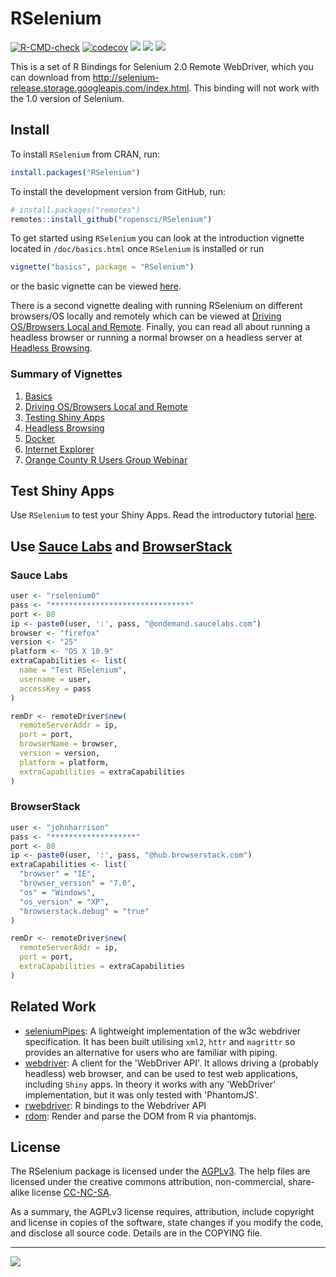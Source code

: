 RSelenium
================

[![R-CMD-check](https://github.com/ropensci/RSelenium/workflows/R-CMD-check/badge.svg)](https://github.com/ropensci/RSelenium/actions)
[![codecov](https://codecov.io/gh/ropensci/RSelenium/branch/master/graph/badge.svg)](https://codecov.io/gh/ropensci/RSelenium)
[![](http://www.r-pkg.org/badges/version/RSelenium)](https://CRAN.R-project.org/package=RSelenium)
![](http://cranlogs.r-pkg.org/badges/RSelenium?color=yellow)
![](http://cranlogs.r-pkg.org/badges/grand-total/RSelenium?color=yellowgreen)


This is a set of R Bindings for Selenium 2.0 Remote WebDriver, which you can download from http://selenium-release.storage.googleapis.com/index.html. This binding will not work with the 1.0 version of Selenium.


## Install 

To install `RSelenium` from CRAN, run:

```R
install.packages("RSelenium")
```

To install the development version from GitHub, run:

```R
# install.packages("remotes")
remotes::install_github("ropensci/RSelenium")
```

To get started using `RSelenium` you can look at the introduction vignette located in `/doc/basics.html` once `RSelenium` is installed or run

```R
vignette("basics", package = "RSelenium")
```

or the basic vignette can be viewed [here](http://docs.ropensci.org/RSelenium/articles/basics.html).

There is a second vignette dealing with running RSelenium on different browsers/OS locally and remotely which can be viewed at [Driving OS/Browsers Local and Remote](http://docs.ropensci.org/RSelenium/articles/saucelabs.html). Finally, you can read all about running a headless browser or running a normal browser on a headless server at [Headless Browsing](http://docs.ropensci.org/RSelenium/articles/headless.html).

### Summary of Vignettes

1. [Basics](http://docs.ropensci.org/RSelenium/articles/basics.html)
1. [Driving OS/Browsers Local and Remote](http://docs.ropensci.org/RSelenium/articles/saucelabs.html)
1. [Testing Shiny Apps](http://docs.ropensci.org/RSelenium/articles/shinytesting.html)
1. [Headless Browsing](http://docs.ropensci.org/RSelenium/articles/headless.html)
1. [Docker](http://docs.ropensci.org/RSelenium/articles/docker.html)
1. [Internet Explorer](http://docs.ropensci.org/RSelenium/articles/internetexplorer.html)
1. [Orange County R Users Group Webinar](http://docs.ropensci.org/RSelenium/articles/webinar.html)


## Test Shiny Apps

Use `RSelenium` to test your Shiny Apps. Read the introductory tutorial [here](http://docs.ropensci.org/RSelenium/articles/shinytesting.html).


## Use [Sauce Labs](https://saucelabs.com/) and [BrowserStack](https://www.browserstack.com/)

### Sauce Labs

```R
user <- "rselenium0"
pass <- "*******************************"
port <- 80
ip <- paste0(user, ':', pass, "@ondemand.saucelabs.com")
browser <- "firefox"
version <- "25"
platform <- "OS X 10.9"
extraCapabilities <- list(
  name = "Test RSelenium",
  username = user,
  accessKey = pass
)

remDr <- remoteDriver$new(
  remoteServerAddr = ip,
  port = port,
  browserName = browser,
  version = version,
  platform = platform,
  extraCapabilities = extraCapabilities
)
```

### BrowserStack

```R
user <- "johnharrison" 
pass <- "*******************"
port <- 80
ip <- paste0(user, ':', pass, "@hub.browserstack.com")
extraCapabilities <- list(
  "browser" = "IE",
  "browser_version" = "7.0",
  "os" = "Windows",
  "os_version" = "XP",
  "browserstack.debug" = "true"
)

remDr <- remoteDriver$new(
  remoteServerAddr = ip,
  port = port,
  extraCapabilities = extraCapabilities
)
```


## Related Work

* [seleniumPipes](https://github.com/johndharrison/seleniumPipes): A lightweight implementation of the w3c webdriver specification. It has been built utilising `xml2`, `httr` and `magrittr` so provides an alternative for users who are familiar with piping.
* [webdriver](https://github.com/rstudio/webdriver): A client for the 'WebDriver API'. It allows driving a (probably headless) web browser, and can be used to test web applications, including `Shiny` apps. In theory it works with any 'WebDriver' implementation, but it was only tested with 'PhantomJS'.
* [rwebdriver](https://github.com/crubba/Rwebdriver): R bindings to the Webdriver API
* [rdom](https://github.com/cpsievert/rdom): Render and parse the DOM from R via phantomjs.


## License

The RSelenium package is licensed under the [AGPLv3](https://www.r-project.org/Licenses/AGPL-3). The help files are licensed under the creative commons attribution, non-commercial, share-alike license [CC-NC-SA](https://creativecommons.org/licenses/by-nc-sa/4.0/).

As a summary, the AGPLv3 license requires, attribution, include copyright and license in copies of the software, state changes if you modify the code, and disclose all source code. Details are in the COPYING file.

---

[![](http://ropensci.org/public_images/github_footer.png)](http://ropensci.org)
